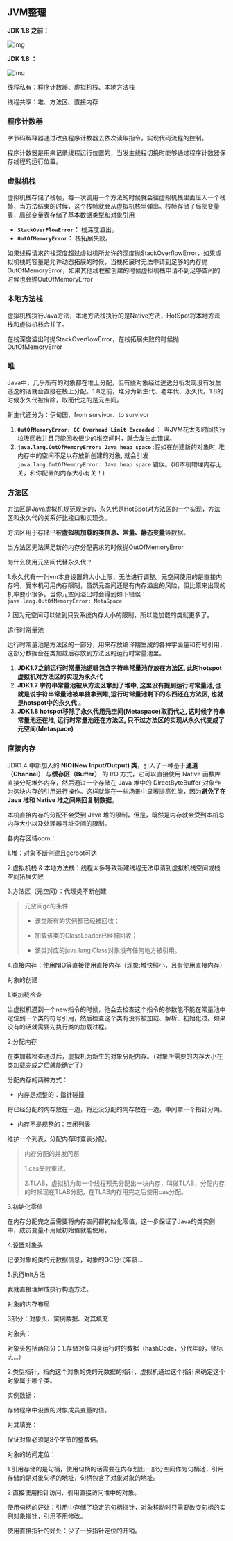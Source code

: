 ## JVM整理

**JDK 1.8 之前：**

![img](https://snailclimb.gitee.io/javaguide/docs/java/jvm/pictures/java%E5%86%85%E5%AD%98%E5%8C%BA%E5%9F%9F/JVM%E8%BF%90%E8%A1%8C%E6%97%B6%E6%95%B0%E6%8D%AE%E5%8C%BA%E5%9F%9F.png)

**JDK 1.8 ：**

![img](https://snailclimb.gitee.io/javaguide/docs/java/jvm/pictures/java%E5%86%85%E5%AD%98%E5%8C%BA%E5%9F%9F/2019-3Java%E8%BF%90%E8%A1%8C%E6%97%B6%E6%95%B0%E6%8D%AE%E5%8C%BA%E5%9F%9FJDK1.8.png)

线程私有：程序计数器、虚拟机栈、本地方法栈

线程共享：堆、方法区、直接内存

### 程序计数器

字节码解释器通过改变程序计数器去依次读取指令，实现代码流程的控制。

程序计数器是用来记录线程运行位置的，当发生线程切换时能够通过程序计数器保存线程的运行位置。

### 虚拟机栈

虚拟机栈存储了栈帧，每一次调用一个方法的时候就会往虚拟机栈里面压入一个栈帧，当方法结束的时候，这个栈帧就会从虚拟机栈里弹出。栈帧存储了局部变量表，局部变量表存储了基本数据类型和对象引用

- **`StackOverFlowError`：** 栈深度溢出。
- **`OutOfMemoryError`：** 栈拓展失败。

如果线程请求的栈深度超过虚拟机所允许的深度抛StackOverflowError，如果虚拟机栈的容量是允许动态拓展的时候，当栈拓展时无法申请到足够的内存抛OutOfMemoryError，如果其他线程被创建的时候虚拟机栈申请不到足够空间的时候也会抛OutOfMemoryError

### 本地方法栈

虚拟机栈执行Java方法，本地方法栈执行的是Native方法，HotSpot将本地方法栈和虚拟机栈合并了。

在栈深度溢出时抛StackOverflowError，在栈拓展失败的时候抛OutOfMemoryError

### 堆

Java中，几乎所有的对象都在堆上分配，但有些对象经过逃逸分析发现没有发生逃逸的话就会直接在栈上分配。1.8之前，堆分为新生代、老年代、永久代。1.8的时候永久代被废除，取而代之的是元空间。

新生代还分为：伊甸园、from survivor、to survivor

1. **`OutOfMemoryError: GC Overhead Limit Exceeded`** ： 当JVM花太多时间执行垃圾回收并且只能回收很少的堆空间时，就会发生此错误。
2. **`java.lang.OutOfMemoryError: Java heap space`** :假如在创建新的对象时, 堆内存中的空间不足以存放新创建的对象, 就会引发`java.lang.OutOfMemoryError: Java heap space` 错误。(和本机物理内存无关，和你配置的内存大小有关！)

### 方法区

方法区是Java虚拟机规范规定的，永久代是HotSpot对方法区的一个实现，方法区和永久代的关系好比接口和实现类。

方法区用于存储已被**虚拟机加载的类信息、常量、静态变量**等数据。

当方法区无法满足新的内存分配需求的时候抛OutOfMemoryError

为什么使用元空间代替永久代？

1.永久代有一个jvm本身设置的大小上限，无法进行调整。元空间使用的是直接内存吗，受本机可用内存限制，虽然元空间还是有内存溢出的风险，但比原来出现的机率要小很多。当你元空间溢出时会得到如下错误： `java.lang.OutOfMemoryError: MetaSpace`

2.因为元空间可以做到只受系统内存大小的限制，所以能加载的类就更多了。

运行时常量池

运行时常量池是方法区的一部分，用来存放编译期生成的各种字面量和符号引用，这部分数据会在类加载后存放到方法区的运行时常量池里。

1. **JDK1.7之前运行时常量池逻辑包含字符串常量池存放在方法区, 此时hotspot虚拟机对方法区的实现为永久代**
2. **JDK1.7 字符串常量池被从方法区拿到了堆中, 这里没有提到运行时常量池,也就是说字符串常量池被单独拿到堆,运行时常量池剩下的东西还在方法区, 也就是hotspot中的永久代** 。
3. **JDK1.8 hotspot移除了永久代用元空间(Metaspace)取而代之, 这时候字符串常量池还在堆, 运行时常量池还在方法区, 只不过方法区的实现从永久代变成了元空间(Metaspace)**

### 直接内存

JDK1.4 中新加入的 **NIO(New Input/Output) 类**，引入了一种基于**通道（Channel）** 与**缓存区（Buffer）** 的 I/O 方式，它可以直接使用 Native 函数库直接分配堆外内存，然后通过一个存储在 Java 堆中的 DirectByteBuffer 对象作为这块内存的引用进行操作。这样就能在一些场景中显著提高性能，因为**避免了在 Java 堆和 Native 堆之间来回复制数据**。

本机直接内存的分配不会受到 Java 堆的限制，但是，既然是内存就会受到本机总内存大小以及处理器寻址空间的限制。

各内存区域oom：

1.堆：对象不断创建且gcroot可达

2.虚拟机栈 & 本地方法栈：线程太多导致新建线程无法申请到虚拟机栈空间或栈空间拓展失败

3.方法区（元空间）：代理类不断创建

>元空间gc的条件
>
>* 该类所有的实例都已经被回收；
>
>* 加载该类的ClassLoader已经被回收；
>
>* 该类对应的java.lang.Class对象没有任何地方被引用。

4.直接内存：使用NIO等直接使用直接内存（现象:堆快照小，且有使用直接内存）

对象的创建

1.类加载检查

当虚拟机遇到一个new指令的时候，他会去检查这个指令的参数能不能在常量池中定位到一个类的符号引用，然后检查这个类有没有被加载、解析、初始化过。如果没有的话就需要先执行类的加载过程。

2.分配内存

在类加载检查通过后，虚拟机为新生的对象分配内存。（对象所需要的内存大小在类加载完成之后就能确定了）

分配内存的两种方式：

* 内存是规整的：指针碰撞

将已经分配的内存放在一边，将还没分配的内存放在一边，中间拿一个指针分隔。

* 内存不是规整的：空闲列表

维护一个列表，分配内存时查表分配。

>  内存分配的并发问题
>
> 1.cas失败重试。
>
> 2.TLAB，虚拟机为每一个线程预先分配出一块内存，叫做TLAB，分配内存的时候现在TLAB分配，在TLAB内存用完之后使用cas分配。

3.初始化零值

在内存分配完之后需要将内存空间都初始化零值，这一步保证了Java的类实例中，成员变量不用赋初始值就能使用。

4.设置对象头

记录对象的类的元数据信息，对象的GC分代年龄...

5.执行init方法

我就直接理解成执行构造方法。

对象的内存布局

3部分：对象头、实例数据、对其填充

对象头：

对象头包括两部分：1.存储对象自身运行时的数据（hashCode，分代年龄，锁标志...）

2.类型指针，指向这个对象的类的元数据的指针，虚拟机通过这个指针来确定这个对象属于哪个类。

实例数据：

存储程序中设置的对象成员变量的值。

对其填充：

保证对象必须是8个字节的整数倍。

对象的访问定位：

1.引用存储的是句柄，使用句柄的话需要在内存划出一部分空间作为句柄池，引用存储的是对象句柄的地址，句柄包含了对象对象的地址。

2.直接使用指针访问，引用直接访问堆中的对象。

使用句柄的好处：引用中存储了稳定的句柄指针，对象移动时只需要改变句柄的实例对象指针，引用不用修改。

使用直接指针的好处：少了一步指针定位的开销。

















